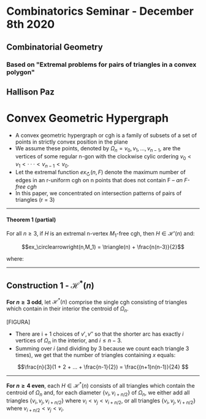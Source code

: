 
# Combinatorics Seminar - December 8th 2020
## Combinatorial Geometry
### Based on "Extremal problems for pairs of triangles in a convex polygon"
## Hallison Paz

# Convex Geometric Hypergraph

* A convex geometric hypergraph or cgh is a family of subsets of a set of points in strictly convex position in the plane
* We assume these points, denoted by $\Omega_n = {v_0, v_1, . . . , v_{n−1}}$, are the vertices of some regular n-gon with the clockwise cylic ordering $v_0 < v_1 < · · · < v_{n−1} < v_0$.
* Let the extremal function $ex_\circlearrowright(n,F)$ denote the maximum number of edges in an r-uniform cgh on n points that does not contain F – *an F-free cgh*
* In this paper, we concentrated on intersection patterns of pairs of triangles (r = 3)
----
#### Theorem 1 (partial)

For all $n ≥ 3$, if $H$ is an extremal n-vertex $M_1$-free cgh, then $H ∈ \mathcal{H}'(n)$ and:

$$ex_\circlearrowright(n,M_1) = \triangle(n) + \frac{n(n-3)}{2}$$

where: 



---
## Construction 1 - $\mathcal{H}^*(n)$

**For $n ≥ 3$ odd**, let $\mathcal{H}^*(n)$ comprise the single cgh consisting of triangles which contain in their interior the centroid of $\Omega_n$. 

[FIGURA]

* There are i + 1 choices of $v′, v′′$ so that the shorter arc has exactly $i$ vertices of $\Omega_n$ in the interior, and $i ≤ n−3$.
* Summing over $i$ (and dividing by 3 because we count each triangle 3 times), we get that the number of triangles containing $x$ equals:

$$\frac{n}{3}(1 + 2 + ... + \frac{n-1}{2}) = \frac{(n+1)n(n-1)}{24} $$

---
**For $n ≥ 4$ even**, each $H \in \mathcal{H}^*(n)$ consists of all triangles which contain the centroid of $\Omega_n$ and, for each diameter $\{ v_i, v_{i+n/2}\}$ of $\Omega_n$, we either add all triangles $\{v_i, v_j, v_{i+n/2}\}$ where $v_i < v_j < v_{i+n/2}$, or all triangles $\{v_i, v_j, v_{i+n/2}\}$ where $v_{i+n/2} < v_j < v_i$.

<!--stackedit_data:
eyJoaXN0b3J5IjpbLTIwMzI3ODQ5NTgsMzg1OTYxNzg2XX0=
-->
